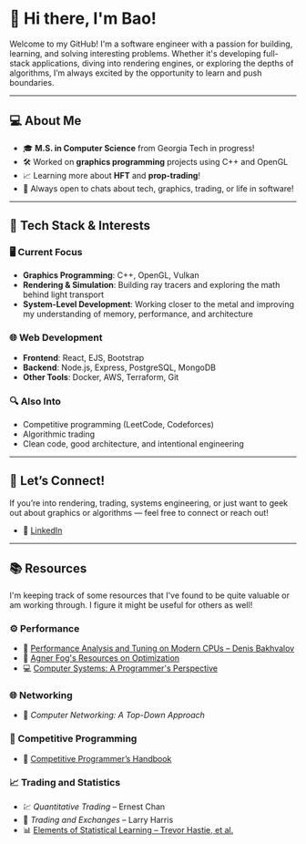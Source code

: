 # 👋 Hi there, I'm Bao!

Welcome to my GitHub! I'm a software engineer with a passion for building, learning, and solving interesting problems. Whether it's developing full-stack applications, diving into rendering engines, or exploring the depths of algorithms, I’m always excited by the opportunity to learn and push boundaries.

---

## 💻 About Me

- 🎓 **M.S. in Computer Science** from Georgia Tech in progress!
- 🛠️ Worked on **graphics programming** projects using C++ and OpenGL  
- 📈 Learning more about **HFT** and **prop-trading**!  
- 💬 Always open to chats about tech, graphics, trading, or life in software!

---

## 🔧 Tech Stack & Interests

### 🖥️ Current Focus
- **Graphics Programming**: C++, OpenGL, Vulkan
- **Rendering & Simulation**: Building ray tracers and exploring the math behind light transport
- **System-Level Development**: Working closer to the metal and improving my understanding of memory, performance, and architecture

### 🌐 Web Development
- **Frontend**: React, EJS, Bootstrap
- **Backend**: Node.js, Express, PostgreSQL, MongoDB
- **Other Tools**: Docker, AWS, Terraform, Git

### 🔍 Also Into
- Competitive programming (LeetCode, Codeforces)
- Algorithmic trading
- Clean code, good architecture, and intentional engineering

---

## 🤝 Let’s Connect!

If you’re into rendering, trading, systems engineering, or just want to geek out about graphics or algorithms — feel free to connect or reach out!

- 🧠 [LinkedIn](https://www.linkedin.com/in/thien-bao-bui/)

---

## 📚 Resources

I'm keeping track of some resources that I've found to be quite valuable or am working through. I figure it might be useful for others as well!

### ⚙️ Performance
- 📖 [Performance Analysis and Tuning on Modern CPUs – Denis Bakhvalov](https://book.easyperf.net/perf_book)
- 🧠 [Agner Fog's Resources on Optimization](https://www.agner.org/optimize/)
- 💻 [Computer Systems: A Programmer's Perspective](https://csapp.cs.cmu.edu/)

### 🌐 Networking
- 🧵 *Computer Networking: A Top-Down Approach*

### 🧩 Competitive Programming
- 🏁 [Competitive Programmer’s Handbook](https://cses.fi/book/book.pdf)

### 📈 Trading and Statistics
- 💹 *Quantitative Trading* – Ernest Chan  
- 💱 *Trading and Exchanges* – Larry Harris  
- 📊 [Elements of Statistical Learning – Trevor Hastie, et al.](https://hastie.su.domains/ElemStatLearn/)
